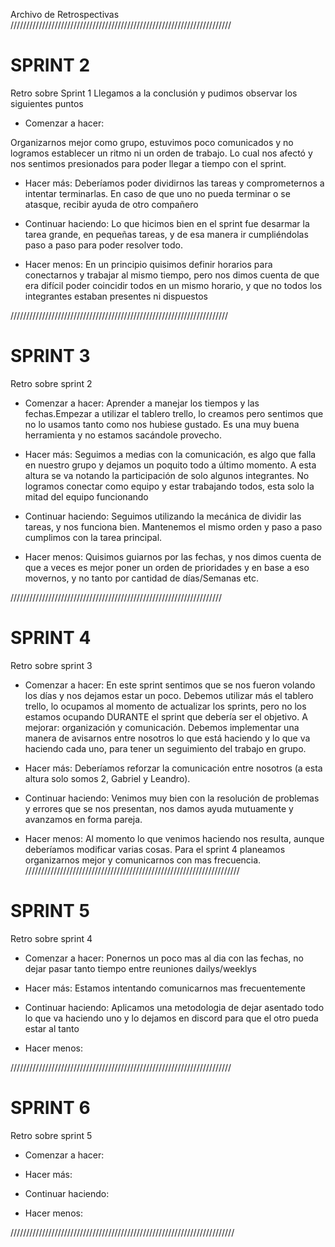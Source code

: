 Archivo de Retrospectivas 
//////////////////////////////////////////////////////////////////////
# SPRINT 2  
Retro sobre Sprint 1
Llegamos a la conclusión y pudimos observar los siguientes puntos

* Comenzar a hacer:

Organizarnos mejor como grupo, estuvimos poco comunicados y no logramos establecer un ritmo ni un orden de trabajo. Lo cual nos afectó y nos sentimos presionados para poder llegar a tiempo con el sprint.

* Hacer más:
Deberíamos poder dividirnos las tareas y comprometernos a intentar terminarlas. En caso de que uno no pueda terminar o se atasque, recibir ayuda de otro compañero

* Continuar haciendo: 
Lo que hicimos bien en el sprint fue desarmar la tarea grande, en pequeñas tareas, y de esa manera ir cumpliéndolas paso a paso para poder resolver todo.

* Hacer menos: 
En un principio quisimos definir horarios para conectarnos  y trabajar al mismo tiempo, pero nos dimos cuenta de que era difícil poder coincidir todos en un mismo horario, y que no todos los integrantes estaban presentes ni dispuestos

/////////////////////////////////////////////////////////////////////

# SPRINT 3
Retro sobre sprint 2 

* Comenzar a hacer: 
Aprender a manejar los tiempos y las fechas.Empezar a utilizar el tablero trello, lo creamos pero sentimos que no lo usamos tanto como nos hubiese gustado. Es una muy buena herramienta y no estamos sacándole provecho.

* Hacer más:
Seguimos a medias con la comunicación, es algo que falla en nuestro grupo y dejamos un poquito todo a último momento. A esta altura se va notando la participación de solo algunos integrantes. No logramos conectar como equipo y estar trabajando todos, esta solo la mitad del equipo funcionando

* Continuar haciendo: 
Seguimos utilizando la mecánica de dividir las tareas, y nos funciona bien. Mantenemos el mismo orden y paso a paso cumplimos con la tarea principal.

* Hacer menos: 
Quisimos guiarnos por las fechas,  y nos dimos cuenta de que a veces es mejor poner un orden de prioridades y en base a eso movernos, y no tanto por cantidad de días/Semanas etc.

///////////////////////////////////////////////////////////////////

# SPRINT 4
Retro sobre sprint 3


* Comenzar a hacer: 
En este sprint sentimos que se nos fueron volando los días y nos dejamos estar un poco. Debemos utilizar más el tablero trello, lo ocupamos al momento de actualizar los sprints, pero no los estamos ocupando DURANTE el sprint que debería ser el objetivo. A mejorar: organización y comunicación. Debemos implementar una manera de avisarnos entre nosotros lo que está haciendo y lo que va haciendo cada uno, para tener un seguimiento del trabajo en grupo.

* Hacer más:
Deberíamos reforzar la comunicación entre nosotros (a esta altura solo somos 2, Gabriel y Leandro). 

* Continuar haciendo: 
Venimos muy bien con la resolución de problemas y errores que se nos presentan, nos damos ayuda mutuamente y avanzamos en forma pareja.

* Hacer menos: 
Al momento lo que venimos haciendo nos resulta, aunque deberíamos modificar varias cosas. Para el sprint 4 planeamos organizarnos mejor y comunicarnos con mas frecuencia.
////////////////////////////////////////////////////////////////////

# SPRINT 5

Retro sobre sprint 4

* Comenzar a hacer: 
Ponernos un poco mas al dia con las fechas, no dejar pasar tanto tiempo entre reuniones dailys/weeklys

* Hacer más:
Estamos intentando comunicarnos mas frecuentemente

* Continuar haciendo: 
Aplicamos una metodologia de dejar asentado todo lo que va haciendo uno y lo dejamos en discord para que el otro pueda estar al tanto 

* Hacer menos: 

//////////////////////////////////////////////////////////////////////

# SPRINT 6 

Retro sobre sprint 5

* Comenzar a hacer: 

* Hacer más:

* Continuar haciendo:

* Hacer menos:

///////////////////////////////////////////////////////////////////////